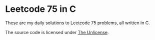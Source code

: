 # Leetcode 75 in C

These are my daily solutions to Leetcode 75 problems, all written in C.

The source code is licensed under [The Unlicense](./LICENSE.md).
